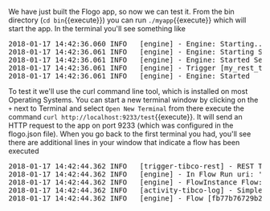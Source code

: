 We have just built the Flogo app, so now we can test it. From the bin directory (`cd bin`{{execute}}) you can run `./myapp`{{execute}} which will start the app. In the terminal you'll see something like

<pre>
2018-01-17 14:42:36.060 INFO   [engine] - Engine: Starting...
2018-01-17 14:42:36.061 INFO   [engine] - Engine: Starting Services...
2018-01-17 14:42:36.061 INFO   [engine] - Engine: Started Services
2018-01-17 14:42:36.061 INFO   [engine] - Trigger [my_rest_trigger] started
2018-01-17 14:42:36.061 INFO   [engine] - Engine: Started
</pre>

To test it we'll use the curl command line tool, which is installed on most Operating Systems. You can start a new terminal window by clicking on the `+` next to Terminal and select `Open New Terminal` from there execute the command `curl http://localhost:9233/test`{{execute}}. It will send an HTTP request to the app on port 9233 (which was configured in the flogo.json file). When you go back to the first terminal you had, you'll see there are additional lines in your window that indicate a flow has been executed

<pre>
2018-01-17 14:42:44.362 INFO   [trigger-tibco-rest] - REST Trigger: Received request for id 'my_rest_trigger'
2018-01-17 14:42:44.362 INFO   [engine] - In Flow Run uri: 'my_simple_flow'
2018-01-17 14:42:44.362 INFO   [engine] - FlowInstance Flow: &{tibco-simple 0x16395e8 map[1:0x16395e8]}
2018-01-17 14:42:44.362 INFO   [activity-tibco-log] - Simple Log
2018-01-17 14:42:44.362 INFO   [engine] - Flow [fb77b76729b2b5779bc30654f782d186] Completed
</pre>


